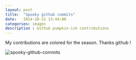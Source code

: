 ```yaml
---
layout: post
title:  "Spooky github commits"
date:   2014-10-31 13:44:00
categories: images
description : Github pumpkin-ish contributions 
---
```

My contributions are colored for the season. Thanks github !

![spooky-github-commits](https://doc-04-50-docs.googleusercontent.com/docs/securesc/i3ae22rd2grt11pj909hmkp19fagh1kd/m8cu3fa62r441hk8otbma7pkv13cq97c/1414771200000/16611798659297398427/16611798659297398427/0B9I6VK73EtPONFEwaHdrOGwxWDQ?e=view&nonce=ma1oqao3p0i1k&user=16611798659297398427&hash=qe9noi3j3ea2ls2cnp9aiqmp5pus390l)